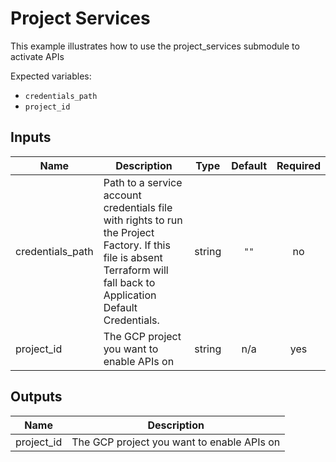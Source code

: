 # Project Services

This example illustrates how to use the project_services submodule to activate APIs

Expected variables:
- `credentials_path`
- `project_id`

<!-- BEGINNING OF PRE-COMMIT-TERRAFORM DOCS HOOK -->
## Inputs

| Name | Description | Type | Default | Required |
|------|-------------|:----:|:-----:|:-----:|
| credentials\_path | Path to a service account credentials file with rights to run the Project Factory. If this file is absent Terraform will fall back to Application Default Credentials. | string | `""` | no |
| project\_id | The GCP project you want to enable APIs on | string | n/a | yes |

## Outputs

| Name | Description |
|------|-------------|
| project\_id | The GCP project you want to enable APIs on |

<!-- END OF PRE-COMMIT-TERRAFORM DOCS HOOK -->
